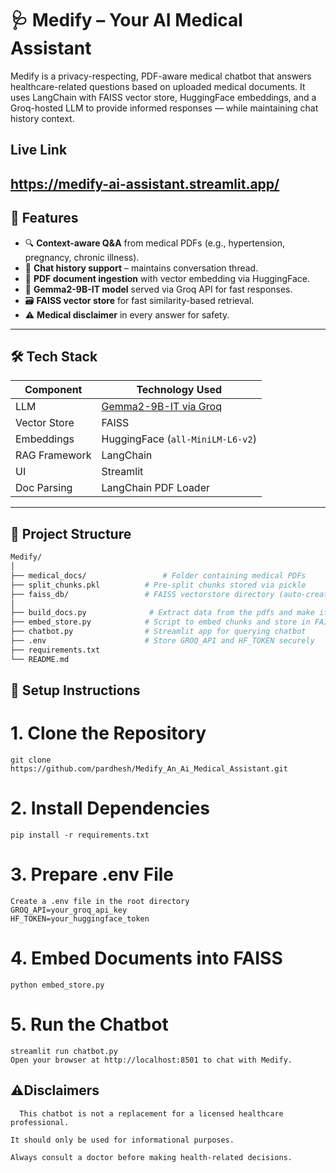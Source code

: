 # 🩺 Medify – Your AI Medical Assistant

Medify is a privacy-respecting, PDF-aware medical chatbot that answers healthcare-related questions based on uploaded medical documents. It uses LangChain with FAISS vector store, HuggingFace embeddings, and a Groq-hosted LLM to provide informed responses — while maintaining chat history context.
## Live Link
https://medify-ai-assistant.streamlit.app/
---

## 🚀 Features

- 🔍 **Context-aware Q&A** from medical PDFs (e.g., hypertension, pregnancy, chronic illness).
- 💬 **Chat history support** – maintains conversation thread.
- 📄 **PDF document ingestion** with vector embedding via HuggingFace.
- 🧠 **Gemma2-9B-IT model** served via Groq API for fast responses.
- 🗃️ **FAISS vector store** for fast similarity-based retrieval.
- ⚠️ **Medical disclaimer** in every answer for safety.

---

## 🛠️ Tech Stack

| Component            | Technology Used               |
|---------------------|-------------------------------|
| LLM                 | [Gemma2-9B-IT via Groq](https://console.groq.com) |
| Vector Store        | FAISS                         |
| Embeddings          | HuggingFace (`all-MiniLM-L6-v2`) |
| RAG Framework       | LangChain                     |
| UI                  | Streamlit                     |
| Doc Parsing         | LangChain PDF Loader          |

---

## 📁 Project Structure

```bash
Medify/
│
├── medical_docs/                 # Folder containing medical PDFs
├── split_chunks.pkl          # Pre-split chunks stored via pickle
├── faiss_db/                 # FAISS vectorstore directory (auto-created)
│
├── build_docs.py              # Extract data from the pdfs and make it to chunks
├── embed_store.py            # Script to embed chunks and store in FAISS
├── chatbot.py                # Streamlit app for querying chatbot
├── .env                      # Store GROQ_API and HF_TOKEN securely
├── requirements.txt
└── README.md
```

## 🧪 Setup Instructions
# 1. Clone the Repository
    git clone https://github.com/pardhesh/Medify_An_Ai_Medical_Assistant.git

# 2. Install Dependencies
    pip install -r requirements.txt

# 3. Prepare .env File
    Create a .env file in the root directory
    GROQ_API=your_groq_api_key
    HF_TOKEN=your_huggingface_token

# 4. Embed Documents into FAISS
    python embed_store.py

# 5. Run the Chatbot
    streamlit run chatbot.py
    Open your browser at http://localhost:8501 to chat with Medify.

 ## ⚠️Disclaimers

      This chatbot is not a replacement for a licensed healthcare professional.
    
    It should only be used for informational purposes.
    
    Always consult a doctor before making health-related decisions.


